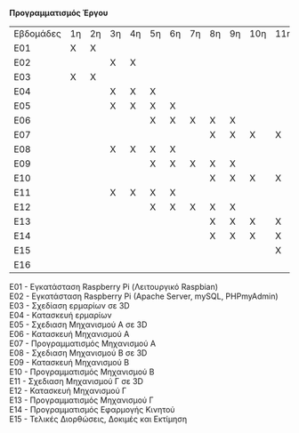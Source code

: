 <b>Προγραμματισμός Έργου</b>
<table>
<tr>
<td>Εβδομάδες</td>
<td>1η</td>
<td>2η</td>
<td>3η</td>
<td>4η</td>
<td>5η</td>
<td>6η</td>
<td>7η</td>
<td>8η</td>
<td>9η</td>
<td>10η</td>
<td>11η</td>
<td>12η</td>
<td>13η</td>
</tr>
<tr>
<td>E01</td>
<td>Χ</td>
<td>Χ</td>
<td></td>
<td></td>
<td></td>
<td></td>
<td></td>
<td></td>
<td></td>
<td></td>
<td></td>
<td></td>
<td></td>
</tr>
<tr>
<td>E02</td>
<td></td>
<td></td>
<td>Χ</td>
<td>Χ</td>
<td></td>
<td></td>
<td></td>
<td></td>
<td></td>
<td></td>
<td></td>
<td></td>
<td></td>
</tr>
<tr>
<td>E03</td>
<td>Χ</td>
<td>Χ</td>
<td></td>
<td></td>
<td></td>
<td></td>
<td></td>
<td></td>
<td></td>
<td></td>
<td></td>
<td></td>
<td></td>
</tr>
<tr>
<td>E04</td>
<td></td>
<td></td>
<td>Χ</td>
<td>Χ</td>
<td>Χ</td>
<td></td>
<td></td>
<td></td>
<td></td>
<td></td>
<td></td>
<td></td>
<td></td>
</tr>
<tr>
<td>E05</td>
<td></td>
<td></td>
<td>Χ</td>
<td>Χ</td>
<td>Χ</td>
<td>Χ</td>
<td></td>
<td></td>
<td></td>
<td></td>
<td></td>
<td></td>
<td></td>
</tr>
<tr>
<td>E06</td>
<td></td>
<td></td>
<td></td>
<td></td>
<td>Χ</td>
<td>Χ</td>
<td>Χ</td>
<td>Χ</td>
<td>Χ</td>
<td></td>
<td></td>
<td></td>
<td></td>
</tr>
<tr>
<td>E07</td>
<td></td>
<td></td>
<td></td>
<td></td>
<td></td>
<td></td>
<td></td>
<td>Χ</td>
<td>Χ</td>
<td>Χ</td>
<td>Χ</td>
<td></td>
<td></td>
</tr>
<tr>
<td>E08</td>
<td></td>
<td></td>
<td>Χ</td>
<td>Χ</td>
<td>Χ</td>
<td>Χ</td>
<td></td>
<td></td>
<td></td>
<td></td>
<td></td>
<td></td>
<td></td>
</tr>
<tr>
<td>E09</td>
<td></td>
<td></td>
<td></td>
<td></td>
<td>Χ</td>
<td>Χ</td>
<td>Χ</td>
<td>Χ</td>
<td>Χ</td>
<td></td>
<td></td>
<td></td>
<td></td>
</tr>
<tr>
<td>E10</td>
<td></td>
<td></td>
<td></td>
<td></td>
<td></td>
<td></td>
<td></td>
<td>Χ</td>
<td>Χ</td>
<td>Χ</td>
<td>Χ</td>
<td></td>
<td></td>
</tr>
<tr>
<td>E11</td>
<td></td>
<td></td>
<td>Χ</td>
<td>Χ</td>
<td>Χ</td>
<td>Χ</td>
<td></td>
<td></td>
<td></td>
<td></td>
<td></td>
<td></td>
<td></td>
</tr>
<tr>
<td>E12</td>
<td></td>
<td></td>
<td></td>
<td></td>
<td>Χ</td>
<td>Χ</td>
<td>Χ</td>
<td>Χ</td>
<td>Χ</td>
<td></td>
<td></td>
<td></td>
<td></td>
</tr>
<tr>
<td>E13</td>
<td></td>
<td></td>
<td></td>
<td></td>
<td></td>
<td></td>
<td></td>
<td>Χ</td>
<td>Χ</td>
<td>Χ</td>
<td>Χ</td>
<td></td>
<td></td>
</tr>
<tr>
<td>E14</td>
<td></td>
<td></td>
<td></td>
<td></td>
<td></td>
<td></td>
<td></td>
<td>Χ</td>
<td>Χ</td>
<td>Χ</td>
<td>Χ</td>
<td>Χ</td>
<td></td>
</tr>
<tr>
<td>E15</td>
<td></td>
<td></td>
<td></td>
<td></td>
<td></td>
<td></td>
<td></td>
<td></td>
<td></td>
<td></td>
<td>Χ</td>
<td>Χ</td>
<td>Χ</td>
</tr>
<tr>
<td>E16</td>
<td></td>
<td></td>
<td></td>
<td></td>
<td></td>
<td></td>
<td></td>
<td></td>
<td></td>
<td></td>
<td></td>
<td></td>
<td></td>
</tr>
</table>


Ε01 - Εγκατάσταση Raspberry Pi (Λειτουργικό Raspbian)</br>
Ε02 - Εγκατάσταση Raspberry Pi (Apache Server, mySQL, PHPmyAdmin)</br>
Ε03 - Σχεδίαση ερμαρίων σε 3D</br>
Ε04 - Κατασκευή ερμαρίων</br>
Ε05 - Σχεδιαση Μηχανισμού Α σε 3D</br>
Ε06 - Κατασκευή Μηχανισμού Α</br>
Ε07 - Προγραμματισμός Μηχανισμού Α</br>
Ε08 - Σχεδιαση Μηχανισμού Β σε 3D</br>
Ε09 - Κατασκευή Μηχανισμού Β</br>
Ε10 - Προγραμματισμός Μηχανισμού Β</br>
Ε11 - Σχεδιαση Μηχανισμού Γ σε 3D</br>
Ε12 - Κατασκευή Μηχανισμού Γ</br>
Ε13 - Προγραμματισμός Μηχανισμού Γ</br>
Ε14 - Προγραμματισμός Εφαρμογής Κινητού</br>
Ε15 - Τελικές Διορθώσεις, Δοκιμές και Εκτίμηση</br>



